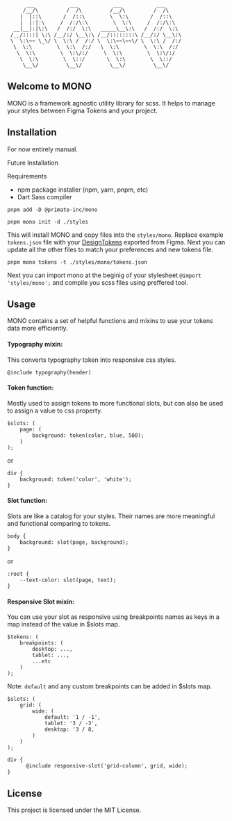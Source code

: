 ```
      ___           ___           ___           ___     
     /__/\         /  /\         /__/\         /  /\    
    |  |::\       /  /::\        \  \:\       /  /::\   
    |  |:|:\     /  /:/\:\        \  \:\     /  /:/\:\  
  __|__|:|\:\   /  /:/  \:\   _____\__\:\   /  /:/  \:\ 
 /__/::::| \:\ /__/:/ \__\:\ /__/::::::::\ /__/:/ \__\:\
 \  \:\~~ \_\/ \  \:\ /  /:/ \  \:\~~\~~\/ \  \:\ /  /:/
  \  \:\        \  \:\  /:/   \  \:\        \  \:\  /:/ 
   \  \:\        \  \:\/:/     \  \:\        \  \:\/:/  
    \  \:\        \  \::/       \  \:\        \  \::/   
     \__\/         \__\/         \__\/         \__\/    

```

## Welcome to MONO

MONO is a framework agnostic utility library for scss. It helps to manage your styles between Figma Tokens and your project.

## Installation

For now entirely manual.

Future Installation

Requirements

- npm package installer (npm, yarn, pnpm, etc)
- Dart Sass compiler


```
pnpm add -D @primate-inc/mono

pnpm mono init -d ./styles
```

This will install MONO and copy files into the `styles/mono`. Replace example `tokens.json` file with your [DesignTokens](https://github.com/lukasoppermann/design-tokens) exported from Figma. Next you can update all the other files to match your preferences and new tokens file.

```
pnpm mono tokens -t ./styles/mono/tokens.json
```

Next you can import mono at the beginig of your stylesheet `@import 'styles/mono';` and compile you scss files using preffered tool.

## Usage

MONO contains a set of helpful functions and mixins to use your tokens data more efficiently.

#### Typography mixin:

This converts typography token into responsive css styles.

```
@include typography(header)
```


#### Token function:

Mostly used to assign tokens to more functional slots, but can also be used to assign a value to css property.

```
$slots: (
    page: (
        background: token(color, blue, 500);
    )
);
```
or
```
div {
    background: token('color', 'white');
}
```

#### Slot function:

Slots are like a catalog for your styles. Their names are more meaningful and functional comparing to tokens.

```
body {
    background: slot(page, background);
}
```
or
```
:root {
    --text-color: slot(page, text);
}
```

#### Responsive Slot mixin:

You can use your slot as responsive using breakpoints names as keys in a map instead of the value in $slots map.

```
$tokens: (
    breakpoints: (
        desktop: ...,
        tablet: ...,
        ...etc
    )
);
```

Note: `default` and any custom breakpoints can be added in $slots map.


```
$slots: (
    grid: (
        wide: (
            default: '1 / -1',
            tablet: '3 / -3',
            desktop: '3 / 8,
        )
    )
);
```
```
div {
      @include responsive-slot('grid-column', grid, wide);
}
```

## License
This project is licensed under the MIT License.

